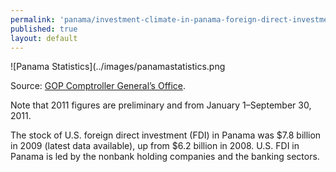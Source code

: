 ```yaml
---
permalink: 'panama/investment-climate-in-panama-foreign-direct-investment-statistics.html'
published: true
layout: default
---
```

![Panama Statistics](../images/panamastatistics.png

Source: [GOP Comptroller General’s Office](http://www.contraloria.gob.pa/).

Note that 2011 figures are preliminary and from January 1–September 30, 2011.

The stock of U.S. foreign direct investment (FDI) in Panama was $7.8 billion in 2009 (latest data available), up from $6.2 billion in 2008. U.S. FDI in Panama is led by the nonbank holding companies and the banking sectors.
